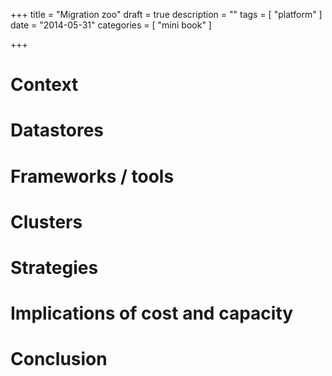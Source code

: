 +++
title = "Migration zoo"
draft = true
description = ""
tags = [
    "platform"
]
date = "2014-05-31"
categories = [
    "mini book"
]

+++

# Context

# Datastores

# Frameworks / tools

# Clusters

# Strategies

# Implications of cost and capacity

# Conclusion
